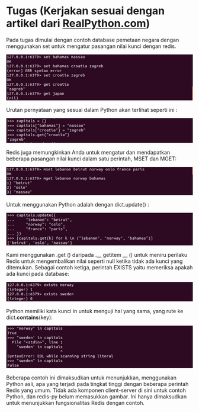 # Tugas (Kerjakan sesuai dengan artikel dari [RealPython.com](https://realpython.com/python-redis/#using-redis-py-redis-in-python))

Pada tugas dimulai dengan contoh database pemetaan negara dengan menggunakan set untuk mengatur pasangan nilai kunci dengan redis.

![Picture39](Picture39.png)

Urutan pernyataan yang sesuai dalam Python akan terlihat seperti ini :

![Picture40](Picture40.png)

Redis juga memungkinkan Anda untuk mengatur dan mendapatkan beberapa pasangan nilai kunci dalam satu perintah, MSET dan MGET:

![Picture41](Picture41.png)

Untuk menggunakan Python adalah dengan dict.update() :

![Picture42](Picture42.png)

Kami menggunakan .get () daripada .__ getitem __ () untuk meniru perilaku Redis untuk mengembalikan nilai seperti null ketika tidak ada kunci yang ditemukan. Sebagai contoh ketiga, perintah EXISTS yaitu memeriksa apakah ada kunci pada database:

![Picture43](Picture43.png)

Python memiliki kata kunci in untuk menguji hal yang sama, yang rute ke dict.__contains__(key):

![Picture44](Picture44.png)

Beberapa contoh ini dimaksudkan untuk menunjukkan, menggunakan Python asli, apa yang terjadi pada tingkat tinggi dengan beberapa perintah Redis yang umum. Tidak ada komponen client-server di sini untuk contoh Python, dan redis-py belum memasukkan gambar. Ini hanya dimaksudkan untuk menunjukkan fungsionalitas Redis dengan contoh.

